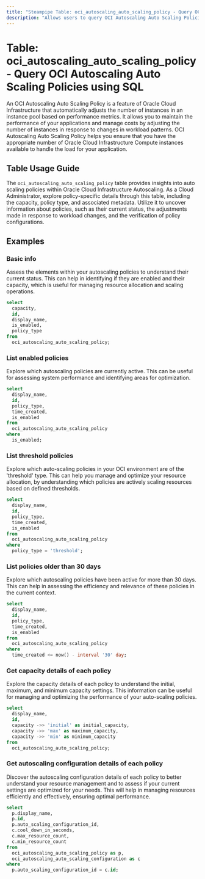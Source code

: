 ```yaml
---
title: "Steampipe Table: oci_autoscaling_auto_scaling_policy - Query OCI Autoscaling Auto Scaling Policies using SQL"
description: "Allows users to query OCI Autoscaling Auto Scaling Policies."
---
```


# Table: oci_autoscaling_auto_scaling_policy - Query OCI Autoscaling Auto Scaling Policies using SQL

An OCI Autoscaling Auto Scaling Policy is a feature of Oracle Cloud Infrastructure that automatically adjusts the number of instances in an instance pool based on performance metrics. It allows you to maintain the performance of your applications and manage costs by adjusting the number of instances in response to changes in workload patterns. OCI Autoscaling Auto Scaling Policy helps you ensure that you have the appropriate number of Oracle Cloud Infrastructure Compute instances available to handle the load for your application.

## Table Usage Guide

The `oci_autoscaling_auto_scaling_policy` table provides insights into auto scaling policies within Oracle Cloud Infrastructure Autoscaling. As a Cloud Administrator, explore policy-specific details through this table, including the capacity, policy type, and associated metadata. Utilize it to uncover information about policies, such as their current status, the adjustments made in response to workload changes, and the verification of policy configurations.

## Examples

### Basic info
Assess the elements within your autoscaling policies to understand their current status. This can help in identifying if they are enabled and their capacity, which is useful for managing resource allocation and scaling operations.

```sql
select
  capacity,
  id,
  display_name,
  is_enabled,
  policy_type
from
  oci_autoscaling_auto_scaling_policy;
```

### List enabled policies
Explore which autoscaling policies are currently active. This can be useful for assessing system performance and identifying areas for optimization.

```sql
select
  display_name,
  id,
  policy_type,
  time_created,
  is_enabled
from
  oci_autoscaling_auto_scaling_policy
where
  is_enabled;
```

### List threshold policies
Explore which auto-scaling policies in your OCI environment are of the 'threshold' type. This can help you manage and optimize your resource allocation, by understanding which policies are actively scaling resources based on defined thresholds.

```sql
select
  display_name,
  id,
  policy_type,
  time_created,
  is_enabled
from
  oci_autoscaling_auto_scaling_policy
where
  policy_type = 'threshold';
```

### List policies older than 30 days
Explore which autoscaling policies have been active for more than 30 days. This can help in assessing the efficiency and relevance of these policies in the current context.

```sql
select
  display_name,
  id,
  policy_type,
  time_created,
  is_enabled
from
  oci_autoscaling_auto_scaling_policy
where
  time_created <= now() - interval '30' day;
```

### Get capacity details of each policy
Explore the capacity details of each policy to understand the initial, maximum, and minimum capacity settings. This information can be useful for managing and optimizing the performance of your auto-scaling policies.

```sql
select
  display_name,
  id,
  capacity ->> 'initial' as initial_capacity,
  capacity ->> 'max' as maximum_capacity,
  capacity ->> 'min' as minimum_capacity
from
  oci_autoscaling_auto_scaling_policy;
```

### Get autoscaling configuration details of each policy
Discover the autoscaling configuration details of each policy to better understand your resource management and to assess if your current settings are optimized for your needs. This will help in managing resources efficiently and effectively, ensuring optimal performance.

```sql
select
  p.display_name,
  p.id,
  p.auto_scaling_configuration_id,
  c.cool_down_in_seconds,
  c.max_resource_count,
  c.min_resource_count
from
  oci_autoscaling_auto_scaling_policy as p,
  oci_autoscaling_auto_scaling_configuration as c
where
  p.auto_scaling_configuration_id = c.id;
```